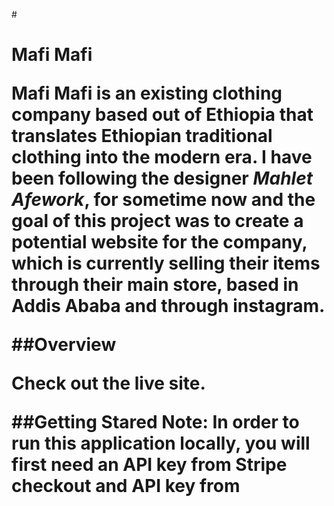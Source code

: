 #<h1>Mafi Mafi

Mafi Mafi is an existing clothing company based out of Ethiopia that translates Ethiopian traditional clothing into the modern era. I have been following the designer *Mahlet Afework*, for sometime now and the goal of this project was to create a potential website for the company, which is currently selling their items through their main store, based in Addis Ababa and through instagram. 

##Overview

Check out the live site. 

##Getting Stared
Note: In order to run this application locally, you will first need an API key from Stripe checkout and API key from 
